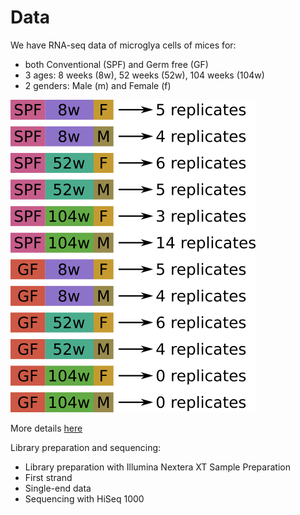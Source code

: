 Data
====

We have RNA-seq data of microglya cells of mices for:
- both Conventional (SPF) and Germ free (GF)
- 3 ages: 8 weeks (8w), 52 weeks (52w), 104 weeks (104w)
- 2 genders: Male (m) and Female (f)
        
![Repartition of the replicates in the different groups](images/input_data.png)

More details [here](https://docs.google.com/spreadsheets/d/1DL8pEVj5cvGflPIiaSPRXy-dMk2S7CxmnIk6Ubta2xs/edit?usp=sharing)
 
Library preparation and sequencing:
- Library preparation with Illumina Nextera XT Sample Preparation 
- First strand
- Single-end data
- Sequencing with HiSeq 1000